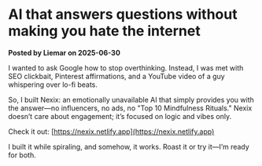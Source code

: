 # AI that answers questions without making you hate the internet

**Posted by Liemar on 2025-06-30**

I wanted to ask Google how to stop overthinking. Instead, I was met with SEO clickbait, Pinterest affirmations, and a YouTube video of a guy whispering over lo-fi beats.

So, I built Nexix: an emotionally unavailable AI that simply provides you with the answer—no influencers, no ads, no "Top 10 Mindfulness Rituals." Nexix doesn’t care about engagement; it’s focused on logic and vibes only.

Check it out: [https://nexix.netlify.app](https://nexix.netlify.app)

I built it while spiraling, and somehow, it works. Roast it or try it—I’m ready for both.